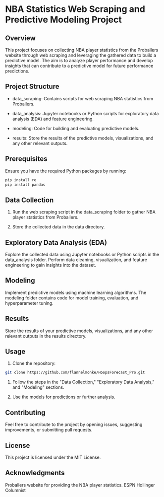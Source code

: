 # NBA Statistics Web Scraping and Predictive Modeling Project

## Overview

This project focuses on collecting NBA player statistics from the Proballers website through web scraping and leveraging the gathered data to build a predictive model. The aim is to analyze player performance and develop insights that can contribute to a predictive model for future performance predictions.

## Project Structure

- data_scraping: Contains scripts for web scraping NBA statistics from Proballers.

- data_analysis: Jupyter notebooks or Python scripts for exploratory data analysis (EDA) and feature engineering.

- modeling: Code for building and evaluating predictive models.

- results: Store the results of the predictive models, visualizations, and any other relevant outputs.

## Prerequisites

Ensure you have the required Python packages by running:

```bash
pip install re
pip install pandas
```

## Data Collection

1. Run the web scraping script in the data_scraping folder to gather NBA player statistics from Proballers.

2. Store the collected data in the data directory.

## Exploratory Data Analysis (EDA)

Explore the collected data using Jupyter notebooks or Python scripts in the data_analysis folder. Perform data cleaning, visualization, and feature engineering to gain insights into the dataset.
## Modeling

Implement predictive models using machine learning algorithms. The modeling folder contains code for model training, evaluation, and hyperparameter tuning.
## Results

Store the results of your predictive models, visualizations, and any other relevant outputs in the results directory.
## Usage

1. Clone the repository:

```bash
git clone https://github.com/flannelmonke/HoopsForecast_Pro.git
```
1. Follow the steps in the "Data Collection," "Exploratory Data Analysis," and "Modeling" sections.

2. Use the models for predictions or further analysis.

## Contributing

Feel free to contribute to the project by opening issues, suggesting improvements, or submitting pull requests.

## License

This project is licensed under the MIT License.

## Acknowledgments

Proballers website for providing the NBA player statistics.
ESPN Hollinger Columnist